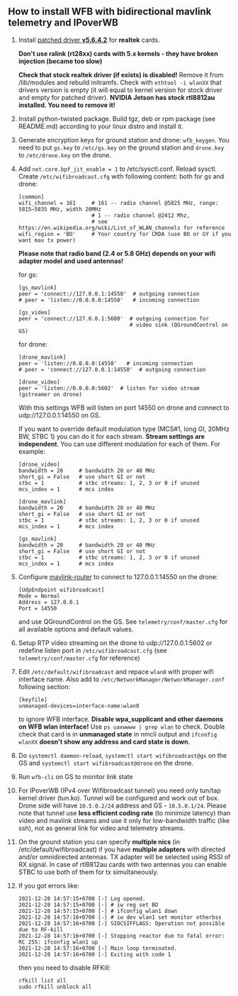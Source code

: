 How to install WFB with bidirectional mavlink telemetry and IPoverWB
--------------------------------------------------------------------
1. Install [patched driver **v5.6.4.2**](https://github.com/svpcom/rtl8812au) for **realtek** cards.

   **Don't use ralink (rt28xx) cards with 5.x kernels - they have broken injection (became too slow)**

   **Check that stock realtek driver (if exists) is disabled!** Remove it from /lib/modules and rebuild initramfs. Check with `ethtool -i wlanXX` that drivers version is empty (it will equal to kernel version for stock driver and empty for patched driver).  **NVIDIA Jetson has stock rtl8812au installed. You need to remove it!**
2. Install python-twisted package. Build tgz, deb or rpm package (see README.md) according to your linux distro and install it.
3. Generate encryption keys for ground station and drone: `wfb_keygen`. You need to put `gs.key` to `/etc/gs.key` on the ground station and `drone.key` to `/etc/drone.key` on the drone.
4. Add `net.core.bpf_jit_enable = 1` to /etc/sysctl.conf. Reload sysctl.
   Create `/etc/wifibroadcast.cfg` with following content:
   both for gs and drone:
   ```
   [common]
   wifi_channel = 161     # 161 -- radio channel @5825 MHz, range: 5815–5835 MHz, width 20MHz
                          # 1 -- radio channel @2412 Mhz, 
                          # see https://en.wikipedia.org/wiki/List_of_WLAN_channels for reference
   wifi_region = 'BO'     # Your country for CRDA (use BO or GY if you want max tx power)  
   ```

   **Please note that radio band (2.4 or 5.8 GHz) depends on your wifi adapter model and used antennas!**

   for gs:
   ```
   [gs_mavlink]
   peer = 'connect://127.0.0.1:14550'  # outgoing connection
   # peer = 'listen://0.0.0.0:14550'   # incoming connection

   [gs_video]
   peer = 'connect://127.0.0.1:5600'  # outgoing connection for
                                      # video sink (QGroundControl on GS)
   ```
   for drone:
   ```
   [drone_mavlink]
   peer = 'listen://0.0.0.0:14550'   # incoming connection
   # peer = 'connect://127.0.0.1:14550'  # outgoing connection

   [drone_video]
   peer = 'listen://0.0.0.0:5602'  # listen for video stream (gstreamer on drone)
   ```
   With this settings WFB will listen on port 14550 on drone and connect to udp://127.0.0.1:14550 on GS.

   If you want to override default modulation type (MCS#1, long GI, 20MHz BW, STBC 1)
   you can do it for each stream. **Stream settings are independent**. You can use different modulation for each of them.
   For example:
   ```
   [drone_video]
   bandwidth = 20     # bandwidth 20 or 40 MHz
   short_gi = False   # use short GI or not
   stbc = 1           # stbc streams: 1, 2, 3 or 0 if unused
   mcs_index = 1      # mcs index

   [drone_mavlink]
   bandwidth = 20     # bandwidth 20 or 40 MHz
   short_gi = False   # use short GI or not
   stbc = 1           # stbc streams: 1, 2, 3 or 0 if unused
   mcs_index = 1      # mcs index

   [gs_mavlink]
   bandwidth = 20     # bandwidth 20 or 40 MHz
   short_gi = False   # use short GI or not
   stbc = 1           # stbc streams: 1, 2, 3 or 0 if unused
   mcs_index = 1      # mcs index
   ```
   
5. Configure [mavlink-router](https://github.com/intel/mavlink-router) to connect to 127.0.0.1:14550 on the drone:
   ```
   [UdpEndpoint wifibroadcast]
   Mode = Normal
   Address = 127.0.0.1
   Port = 14550
   ```
   and use QGroundControl on the GS.
   See `telemetry/conf/master.cfg` for all available options and default values.
6. Setup RTP video streaming on the drone to udp://127.0.0.1:5602 or redefine listen port in `/etc/wifibroadcast.cfg` (see `telemetry/conf/master.cfg` for reference)
7. Edit `/etc/default/wifibroadcast` and repace `wlan0` with proper wifi interface name. Also add to `/etc/NetworkManager/NetworkManager.conf` following section:
   ```
   [keyfile]
   unmanaged-devices=interface-name:wlan0
   ```
   to ignore WFB interface. **Disable wpa_supplicant and other daemons on WFB wlan interface!** Use `ps uaxwwww | grep wlan` to check.
   Double check that card is in **unmanaged state** in nmcli output and `ifconfig wlanXX` **doesn't show any address and card state is down**.
8. Do `systemctl daemon-reload`, `systemctl start wifibroadcast@gs` on the GS and `systemctl start wifibroadcast@drone` on the drone.
9. Run `wfb-cli` on GS to monitor link state
10. For IPoverWB (IPv4 over Wifibroadcast tunnel) you need only tun/tap kernel driver (tun.ko).
    Tunnel will be configured and work out of box. Drone side will have ``10.5.0.2/24`` address and GS - ``10.5.0.1/24``.
    Please note that tunnel use **less efficient coding rate** (to minimize latency) than video and mavlink streams and use it only for low-bandwidth traffic (like ssh), not as general link for video and telemetry streams.
11. On the ground station you can specify **multiple nics** (in /etc/default/wifibroadcast) if you have **multiple adapters** with directed and/or omnidirected antennas. TX adapter will be selected using RSSI of RX signal. In case of rtl8812au cards with two antennas you can enable STBC to use both of them for tx simultaneously.
12. If you got errors like:
    ```
    2021-12-28 14:57:15+0700 [-] Log opened.
    2021-12-28 14:57:15+0700 [-] # iw reg set BO
    2021-12-28 14:57:15+0700 [-] # ifconfig wlan1 down
    2021-12-28 14:57:16+0700 [-] # iw dev wlan1 set monitor otherbss
    2021-12-28 14:57:16+0700 [-] SIOCSIFFLAGS: Operation not possible due to RF-kill
    2021-12-28 14:57:16+0700 [-] Stopping reactor due to fatal error: RC 255: ifconfig wlan1 up
    2021-12-28 14:57:16+0700 [-] Main loop terminated.
    2021-12-28 14:57:16+0700 [-] Exiting with code 1
    ```
    then you need to disable RFKill:
    ```
    rfkill list all
    sudo rfkill unblock all
    ```